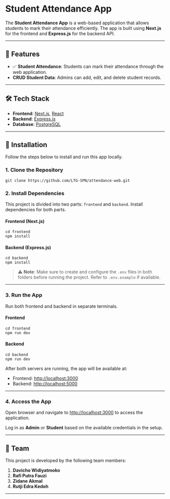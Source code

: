 # Student Attendance App

The **Student Attendance App** is a web-based application that allows students to mark their attendance efficiently. The app is built using **Next.js** for the frontend and **Express.js** for the backend API.

---

## 🚀 Features

- ✅ **Student Attendance**: Students can mark their attendance through the web application.
- **CRUD Student Data**: Admins can add, edit, and delete student records.

---

## 🛠️ Tech Stack

- **Frontend**: [Next.js](https://nextjs.org/), [React](https://reactjs.org/)
- **Backend**: [Express.js](https://expressjs.com/)
- **Database**: [PostgreSQL](https://www.postgresql.org/)

---

## 🧩 Installation

Follow the steps below to install and run this app locally.

### 1. Clone the Repository

```
git clone https://github.com/LTG-SPN/attendance-web.git
```

### 2. Install Dependencies

This project is divided into two parts: `frontend` and `backend`. Install dependencies for both parts.

#### Frontend (Next.js)

```
cd frontend
npm install
```

#### Backend (Express.js)

```
cd backend
npm install
```

> ⚠️ **Note**: Make sure to create and configure the `.env` files in both folders before running the project. Refer to `.env.example` if available.

---

### 3. Run the App

Run both frontend and backend in separate terminals.

#### Frontend

```
cd frontend
npm run dev
```

#### Backend

```
cd backend
npm run dev
```

After both servers are running, the app will be available at:

- Frontend: [http://localhost:3000](http://localhost:3000)
- Backend: [http://localhost:5000](http://localhost:5000)

---

### 4. Access the App

Open browser and navigate to [http://localhost:3000](http://localhost:3000) to access the application.

Log in as **Admin** or **Student** based on the available credentials in the setup.

---

## 👥 Team

This project is developed by the following team members:

1. **Davicho Widiyatmoko**
2. **Rafi Putra Fauzi**
3. **Zidane Akmal**
4. **Rutji Edra Kedoh**

---

